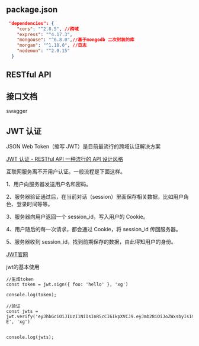 ## package.json

```json
 "dependencies": {
    "cors": "^2.8.5", //跨域
    "express": "^4.17.3",    
    "mongoose": "^6.8.0",//基于mongodb 二次封装的库
    "morgan": "^1.10.0", //日志
    "nodemon": "^2.0.15" 
  }
```



## RESTful API





## 接口文档

swagger





## JWT 认证

JSON Web Token（缩写 JWT）是目前最流行的跨域认证解决方案

[JWT 认证 - RESTful API 一种流行的 API 设计风格](https://restfulapi.cn/page/jwt)



互联网服务离不开用户认证。一般流程是下面这样。

1、用户向服务器发送用户名和密码。

2、服务器验证通过后，在当前对话（session）里面保存相关数据，比如用户角色、登录时间等等。

3、服务器向用户返回一个 session_id，写入用户的 Cookie。

4、用户随后的每一次请求，都会通过 Cookie，将 session_id 传回服务器。

5、服务器收到 session_id，找到前期保存的数据，由此得知用户的身份。



[JWT官网](https://jwt.io/)



jwt的基本使用

```
//生成token
const token = jwt.sign({ foo: 'hello' }, 'xg')

console.log(token);

//验证
const jwts = jwt.verify('eyJhbGciOiJIUzI1NiIsInR5cCI6IkpXVCJ9.eyJmb28iOiJoZWxsbyIsImlhdCI6MTY3MDgzNDYyOH0.LJyQpbsXYTm8J31H3Qw21oCXwanG9hCLqYqDYIsik-E', 'xg')


console.log(jwts);

```

